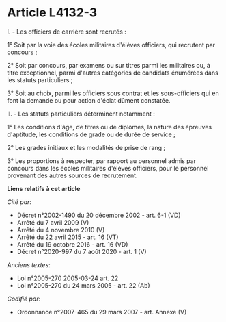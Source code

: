 # Article L4132-3

I. - Les officiers de carrière sont recrutés :

1° Soit par la voie des écoles militaires d'élèves officiers, qui recrutent par concours ;

2° Soit par concours, par examens ou sur titres parmi les militaires ou, à titre exceptionnel, parmi d'autres catégories de
candidats énumérées dans les statuts particuliers ;

3° Soit au choix, parmi les officiers sous contrat et les sous-officiers qui en font la demande ou pour action d'éclat dûment
constatée.

II. - Les statuts particuliers déterminent notamment :

1° Les conditions d'âge, de titres ou de diplômes, la nature des épreuves d'aptitude, les conditions de grade ou de durée de
service ;

2° Les grades initiaux et les modalités de prise de rang ;

3° Les proportions à respecter, par rapport au personnel admis par concours dans les écoles militaires d'élèves officiers,
pour le personnel provenant des autres sources de recrutement.

**Liens relatifs à cet article**

_Cité par_:

  - Décret n°2002-1490 du 20 décembre 2002 - art. 6-1 (VD)
  - Arrêté du 7 avril 2009 (V)
  - Arrêté du 4 novembre 2010 (V)
  - Arrêté du 22 avril 2015 - art. 16 (VT)
  - Arrêté du 19 octobre 2016 - art. 16 (VD)
  - Décret n°2020-997 du 7 août 2020 - art. 1 (V)

_Anciens textes_:

  - Loi n°2005-270 2005-03-24 art. 22
  - Loi n°2005-270 du 24 mars 2005 - art. 22 (Ab)

_Codifié par_:

  - Ordonnance n°2007-465 du 29 mars 2007 - art. Annexe (V)
